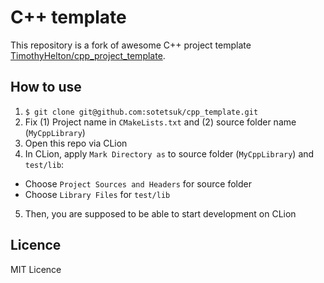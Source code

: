 # C++ template

This repository is a fork of awesome C++ project template [TimothyHelton/cpp_project_template](https://github.com/TimothyHelton/cpp_project_template).

## How to use

1. `$ git clone git@github.com:sotetsuk/cpp_template.git`
2. Fix (1) Project name in `CMakeLists.txt`  and (2) source folder name (`MyCppLibrary`)
3. Open this repo via CLion
4. In CLion, apply `Mark Directory as` to source folder (`MyCppLibrary`) and `test/lib`:
  - Choose `Project Sources and Headers` for source folder
  - Choose `Library Files` for `test/lib`
5. Then, you are supposed to be able to start development on CLion

## Licence
MIT Licence

